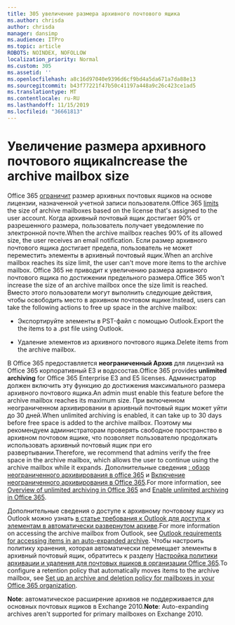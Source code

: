 ```yaml
---
title: 305 увеличение размера архивного почтового ящика
ms.author: chrisda
author: chrisda
manager: dansimp
ms.audience: ITPro
ms.topic: article
ROBOTS: NOINDEX, NOFOLLOW
localization_priority: Normal
ms.custom: 305
ms.assetid: ''
ms.openlocfilehash: a8c16d97040e9396d6cf9bd4a5da671a7da88e13
ms.sourcegitcommit: b43f77221f47b50c41197a448a9c26c423ce1ad5
ms.translationtype: MT
ms.contentlocale: ru-RU
ms.lasthandoff: 11/15/2019
ms.locfileid: "36661813"
---
```

# <a name="increase-the-archive-mailbox-size"></a><span data-ttu-id="2a7c7-102">Увеличение размера архивного почтового ящика</span><span class="sxs-lookup"><span data-stu-id="2a7c7-102">Increase the archive mailbox size</span></span>

<span data-ttu-id="2a7c7-103">Office 365 [ограничит](https://docs.microsoft.com/office365/servicedescriptions/exchange-online-service-description/exchange-online-limits#mailbox-storage-limits) размер архивных почтовых ящиков на основе лицензии, назначенной учетной записи пользователя.</span><span class="sxs-lookup"><span data-stu-id="2a7c7-103">Office 365 [limits](https://docs.microsoft.com/office365/servicedescriptions/exchange-online-service-description/exchange-online-limits#mailbox-storage-limits) the size of archive mailboxes based on the license that's assigned to the user account.</span></span> <span data-ttu-id="2a7c7-104">Когда архивный почтовый ящик достигает 90% от разрешенного размера, пользователь получает уведомление по электронной почте.</span><span class="sxs-lookup"><span data-stu-id="2a7c7-104">When the archive mailbox reaches 90% of its allowed size, the user receives an email notification.</span></span> <span data-ttu-id="2a7c7-105">Если размер архивного почтового ящика достигает предела, пользователь не может переместить элементы в архивный почтовый ящик.</span><span class="sxs-lookup"><span data-stu-id="2a7c7-105">When an archive mailbox reaches its size limit, the user can't move more items to the archive mailbox.</span></span> <span data-ttu-id="2a7c7-106">Office 365 не приводит к увеличению размера архивного почтового ящика по достижении предельного размера.</span><span class="sxs-lookup"><span data-stu-id="2a7c7-106">Office 365 won't increase the size of an archive mailbox once the size limit is reached.</span></span> <span data-ttu-id="2a7c7-107">Вместо этого пользователи могут выполнить следующие действия, чтобы освободить место в архивном почтовом ящике:</span><span class="sxs-lookup"><span data-stu-id="2a7c7-107">Instead, users can take the following actions to free up space in the archive mailbox:</span></span>

- <span data-ttu-id="2a7c7-108">Экспортируйте элементы в PST-файл с помощью Outlook.</span><span class="sxs-lookup"><span data-stu-id="2a7c7-108">Export the the items to a .pst file using Outlook.</span></span>

- <span data-ttu-id="2a7c7-109">Удаление элементов из архивного почтового ящика.</span><span class="sxs-lookup"><span data-stu-id="2a7c7-109">Delete items from the archive mailbox.</span></span>

<span data-ttu-id="2a7c7-110">В Office 365 предоставляется **неограниченный Архив** для лицензий на Office 365 корпоративный E3 и водосостав.</span><span class="sxs-lookup"><span data-stu-id="2a7c7-110">Office 365 provides **unlimited archiving** for Office 365 Enterprise E3 and E5 licenses.</span></span> <span data-ttu-id="2a7c7-111">Администратор должен включить эту функцию до достижения максимального размера архивного почтового ящика.</span><span class="sxs-lookup"><span data-stu-id="2a7c7-111">An admin must enable this feature before the archive mailbox reaches its maximum size.</span></span> <span data-ttu-id="2a7c7-112">При включенном неограниченном архивировании в архивный почтовый ящик может уйти до 30 дней.</span><span class="sxs-lookup"><span data-stu-id="2a7c7-112">When unlimited archiving is enabled, it can take up to 30 days before free space is added to the archive mailbox.</span></span> <span data-ttu-id="2a7c7-113">Поэтому мы рекомендуем администраторам проверять свободное пространство в архивном почтовом ящике, что позволяет пользователю продолжать использовать архивный почтовый ящик при его развертывании.</span><span class="sxs-lookup"><span data-stu-id="2a7c7-113">Therefore, we recommend that admins verify the free space in the archive mailbox, which allows the user to continue using the archive mailbox while it expands.</span></span> <span data-ttu-id="2a7c7-114">Дополнительные сведения [: обзор неограниченного архивирования в office 365](https://docs.microsoft.com/office365/securitycompliance/unlimited-archiving) и [Включение неограниченного архивирования в Office 365](https://docs.microsoft.com/office365/securitycompliance/enable-unlimited-archiving).</span><span class="sxs-lookup"><span data-stu-id="2a7c7-114">For more information, see [Overview of unlimited archiving in Office 365](https://docs.microsoft.com/office365/securitycompliance/unlimited-archiving) and [Enable unlimited archiving in Office 365](https://docs.microsoft.com/office365/securitycompliance/enable-unlimited-archiving).</span></span>

<span data-ttu-id="2a7c7-115">Дополнительные сведения о доступе к архивному почтовому ящику из Outlook можно узнать [в статье требования к Outlook для доступа к элементам в автоматически развернутом архиве](https://docs.microsoft.com/office365/securitycompliance/unlimited-archiving#outlook-requirements-for-accessing-items-in-an-auto-expanded-archive).</span><span class="sxs-lookup"><span data-stu-id="2a7c7-115">For more information on accessing the archive mailbox from Outlook, see [Outlook requirements for accessing items in an auto-expanded archive](https://docs.microsoft.com/office365/securitycompliance/unlimited-archiving#outlook-requirements-for-accessing-items-in-an-auto-expanded-archive).</span></span> <span data-ttu-id="2a7c7-116">Чтобы настроить политику хранения, которая автоматически перемещает элементы в архивный почтовый ящик, обратитесь к разделу [Настройка политики архивации и удаления для почтовых ящиков в организации Office 365](https://docs.microsoft.com/office365/securitycompliance/set-up-an-archive-and-deletion-policy-for-mailboxes).</span><span class="sxs-lookup"><span data-stu-id="2a7c7-116">To configure a retention policy that automatically moves items to the archive mailbox, see [Set up an archive and deletion policy for mailboxes in your Office 365 organization](https://docs.microsoft.com/office365/securitycompliance/set-up-an-archive-and-deletion-policy-for-mailboxes).</span></span>

<span data-ttu-id="2a7c7-117">**Note**: автоматическое расширение архивов не поддерживается для основных почтовых ящиков в Exchange 2010.</span><span class="sxs-lookup"><span data-stu-id="2a7c7-117">**Note**: Auto-expanding archives aren't supported for primary mailboxes on Exchange 2010.</span></span>
